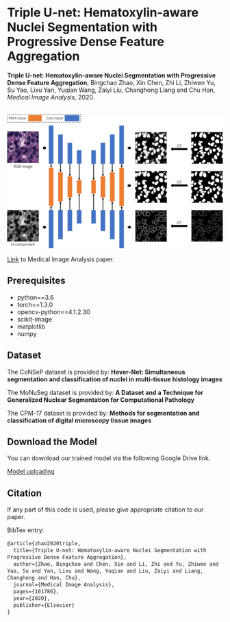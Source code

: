 # Triple U-net: Hematoxylin-aware Nuclei Segmentation with Progressive Dense Feature Aggregation

**Triple U-net: Hematoxylin-aware Nuclei Segmentation with Progressive Dense Feature Aggregation**, Bingchao Zhao, Xin Chen, Zhi Li, Zhiwen Yu, Su Yao, Lixu Yan, Yuqian Wang, Zaiyi Liu, Changhong Liang and Chu Han, _Medical Image Analysis,_ 2020.

<br />
<div align="center">
    <img src="framework.png", width="1000">
</div>

[Link](https://www.sciencedirect.com/science/article/abs/pii/S136184152030150X) to Medical Image Analysis paper. 

## Prerequisites

* python==3.6
* torch==1.3.0
* opencv-python==4.1.2.30
* scikit-image
* matplotlib
* numpy 

## Dataset

The CoNSeP dataset is provided by: **Hover-Net: Simultaneous segmentation and classification of nuclei in multi-tissue histology images**

The MoNuSeg dataset is provided by: **A Dataset and a Technique for Generalized Nuclear Segmentation for Computational Pathology**

The CPM-17 dataset is provided by: **Methods for segmentation and classification of digital microscopy tissue images**

## Download the Model

You can download our trained model via the following Google Drive link.

[Model uploading]()

## Citation

If any part of this code is used, please give appropriate citation to our paper. <br />

BibTex entry: <br />
```
@article{zhao2020triple,
  title={Triple U-net: Hematoxylin-aware Nuclei Segmentation with Progressive Dense Feature Aggregation},
  author={Zhao, Bingchao and Chen, Xin and Li, Zhi and Yu, Zhiwen and Yao, Su and Yan, Lixu and Wang, Yuqian and Liu, Zaiyi and Liang, Changhong and Han, Chu},
  journal={Medical Image Analysis},
  pages={101786},
  year={2020},
  publisher={Elsevier}
}
```



